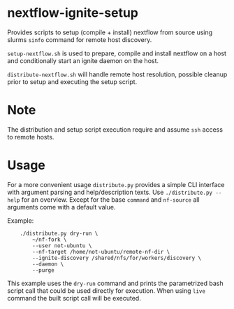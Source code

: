 # nextflow-ignite-setup

Provides scripts to setup (compile + install) nextflow from source using slurms `sinfo` command for remote host discovery.

`setup-nextflow.sh` is used to prepare, compile and install nextflow on a host and conditionally start an ignite daemon on the host.

`distribute-nextflow.sh` will handle remote host resolution, possible cleanup prior to setup and executing the setup script.

# Note

The distribution and setup script execution require and assume `ssh` access to remote hosts.

# Usage

For a more convenient usage `distribute.py` provides a simple CLI interface with argument parsing and help/description texts. Use `./distribute.py --help` for an overview.
Except for the base `command` and `nf-source` all arguments come with a default value.

Example:
```
    ./distribute.py dry-run \ 
        ~/nf-fork \
        --user not-ubuntu \
        --nf-target /home/not-ubuntu/remote-nf-dir \
        --ignite-discovery /shared/nfs/for/workers/discovery \
        --daemon \
        --purge
```

This example uses the `dry-run` command and prints the parametrized bash script call that could be used directly for execution. When using `live` command the built script call will be executed. 